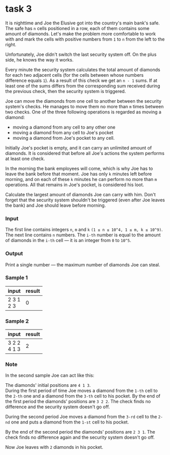 # task 3

It is nighttime and Joe the Elusive got into the country's main bank's safe. The safe has `n` cells positioned in a row,
each of them contains some amount of diamonds. Let's make the problem more comfortable to work with and mark the cells
with positive numbers from `1` to `n` from the left to the right.

Unfortunately, Joe didn't switch the last security system off. On the plus side, he knows the way it works.

Every minute the security system calculates the total amount of diamonds for each two adjacent cells (for the cells
between whose numbers difference equals `1`). As a result of this check we get an `n - 1` sums. If at least one of the
sums differs from the corresponding sum received during the previous check, then the security system is triggered.

Joe can move the diamonds from one cell to another between the security system's checks. He manages to move them no more
than `m` times between two checks. One of the three following operations is regarded as moving a diamond:

- moving a diamond from any cell to any other one
- moving a diamond from any cell to Joe's pocket
- moving a diamond from Joe's pocket to any cell.

Initially Joe's pocket is empty, and it can carry an unlimited amount of diamonds. It is considered that before all
Joe's actions the system performs at least one check.

In the morning the bank employees will come, which is why Joe has to leave the bank before that moment. Joe has only `k`
minutes left before morning, and on each of these `k` minutes he can perform no more than `m` operations. All that
remains in Joe's pocket, is considered his loot.

Calculate the largest amount of diamonds Joe can carry with him. Don't forget that the security system shouldn't be
triggered (even after Joe leaves the bank) and Joe should leave before morning.

### Input

The first line contains integers `n`, `m` and `k` `(1 ≤ n ≤ 10^4, 1 ≤ m, k ≤ 10^9)`. The next line contains `n` numbers.
The `i-th` number is equal to the amount of diamonds in the `i-th` cell — it is an integer from `0` to `10^5`.

### Output

Print a single number — the maximum number of diamonds Joe can steal.

### Sample 1

| input        | result |
|--------------|--------|
| 2 3 1<br>2 3 | 0      |

### Sample 2

| input           | result |
|-----------------|--------|
| 3 2 2<br>4 1 3  | 2      |

### Note

In the second sample Joe can act like this:

The diamonds' initial positions are `4 1 3`.  
During the first period of time Joe moves a diamond from the `1-th` cell to the `2-th` one and a diamond from the `3-th`
cell to his pocket. By the end of the first period the diamonds' positions are `3 2 2`. The check finds no difference
and the security system doesn't go off.

During the second period Joe moves a diamond from the `3-rd` cell to the `2-nd` one and puts a diamond from the `1-st`
cell to his pocket.

By the end of the second period the diamonds' positions are `2 3 1`. The check finds no difference again and the
security system doesn't go off.

Now Joe leaves with `2` diamonds in his pocket.